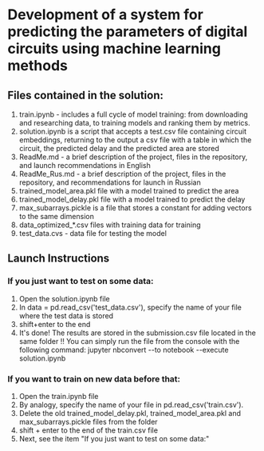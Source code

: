 # Development of a system for predicting the parameters of digital circuits using machine learning methods
## Files contained in the solution:
1. train.ipynb - includes a full cycle of model training: from downloading and researching data, to training models and ranking them by metrics.
2. solution.ipynb is a script that accepts a test.csv file containing circuit embeddings, returning to the output a csv file with a table in which the circuit, the predicted delay and the predicted area are stored 
3. ReadMe.md - a brief description of the project, files in the repository, and launch recommendations in English
4. ReadMe_Rus.md - a brief description of the project, files in the repository, and recommendations for launch in Russian
5. trained_model_area.pkl file with a model trained to predict the area
6. trained_model_delay.pkl file with a model trained to predict the delay
7. max_subarrays.pickle is a file that stores a constant for adding vectors to the same dimension
8. data_optimized_*.csv files with training data for training
9. test_data.cvs - data file for testing the model
## Launch Instructions
### If you just want to test on some data:
1. Open the solution.ipynb file
2. In data = pd.read_csv('test_data.csv'), specify the name of your file where the test data is stored
3. shift+enter to the end
4. It's done! The results are stored in the submission.csv file located in the same folder
!! You can simply run the file from the console with the following command:
jupyter nbconvert --to notebook --execute solution.ipynb
### If you want to train on new data before that:
1. Open the train.ipynb file
2. By analogy, specify the name of your file in pd.read_csv('train.csv').
3. Delete the old trained_model_delay.pkl, trained_model_area.pkl and max_subarrays.pickle files from the folder
4. shift + enter to the end of the train.csv file
5. Next, see the item "If you just want to test on some data:"